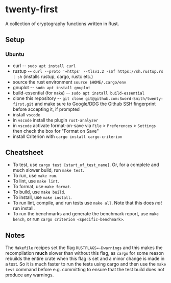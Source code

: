 # twenty-first

A collection of cryptography functions written in Rust.

## Setup

### Ubuntu
 - curl -- `sudo apt install curl`
 - rustup -- `curl --proto '=https' --tlsv1.2 -sSf https://sh.rustup.rs | sh` (installs rustup, cargo, rustc etc.)
 - source the rust environment `source $HOME/.cargo/env`
 - gnuplot -- `sudo apt install gnuplot`
 - build-essential (for `make`) -- `sudo apt install build-essential`
 - clone this repository -- `git clone git@github.com:Sword-Smith/twenty-first.git` and make sure to Google/DDG the Github SSH fingerprint before accepting it, if prompted
 - install `vscode`
 - in `vscode` install the plugin `rust-analyzer`
 - in `vscode` activate format-on-save via `File` > `Preferences` > `Settings` then check the box for "Format on Save"
 - install Criterion with `cargo install cargo-criterion`

## Cheatsheet

 - To test, use `cargo test [start_of_test_name]`. Or, for a complete and much slower build, run `make test`.
 - To run, use `make run`.
 - To lint, use `make lint`.
 - To format, use `make format`.
 - To build, use `make build`.
 - To install, use `make install`.
 - To run lint, compile, and run tests use `make all`. Note that this does *not* run install.
 - To run the benchmarks and generate the benchmark report, use `make bench`, or run `cargo criterion <specific-benchmark>`.

## Notes

The `Makefile` recipes set the flag `RUSTFLAGS=-Dwarnings` and this makes the recompilation **much** slower than without this flag, as `cargo` for some reason rebuilds the entire crate when this flag is set and a minor change is made in a test. So it is much faster to run the tests using cargo and then use the `make test` command before e.g. committing to ensure that the test build does not produce any warnings.
